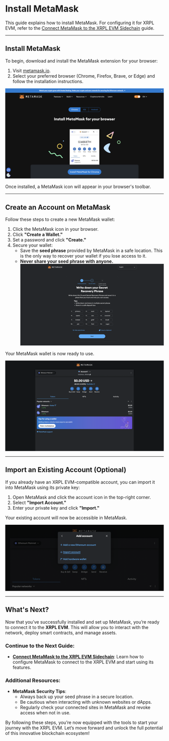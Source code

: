 # Install MetaMask

This guide explains how to install MetaMask. For configuring it for XRPL EVM, refer to the [Connect MetaMask to the XRPL EVM Sidechain](../getting-started/connect-to-the-xrpl-evm.md) guide.

---

## Install MetaMask

To begin, download and install the MetaMask extension for your browser:

1. Visit [metamask.io](https://metamask.io/download/).
2. Select your preferred browser (Chrome, Firefox, Brave, or Edge) and follow the installation instructions.

![Download MetaMask](../images/downloadMetaMask.png)

Once installed, a MetaMask icon will appear in your browser's toolbar.

---

## Create an Account on MetaMask

Follow these steps to create a new MetaMask wallet:

1. Click the MetaMask icon in your browser.
2. Click **"Create a Wallet."**
3. Set a password and click **"Create."**
4. Secure your wallet:
   - Save the **seed phrase** provided by MetaMask in a safe location. This is the only way to recover your wallet if you lose access to it.
   - **Never share your seed phrase with anyone.**
   ![Back Up MetaMask Mnemonic](../images/backupmnemonic.png)

Your MetaMask wallet is now ready to use.

![Created MetaMask Account](../images/createdMetaMask.png)

---

## Import an Existing Account (Optional)

If you already have an XRPL EVM-compatible account, you can import it into MetaMask using its private key:

1. Open MetaMask and click the account icon in the top-right corner.
2. Select **"Import Account."**
3. Enter your private key and click **"Import."**

Your existing account will now be accessible in MetaMask.

![Import Account MetaMask](../images/importaccount.png)

---

## What's Next?

Now that you’ve successfully installed and set up MetaMask, you’re ready to connect it to the **XRPL EVM**. This will allow you to interact with the network, deploy smart contracts, and manage assets.

### Continue to the Next Guide:
- **[Connect MetaMask to the XRPL EVM Sidechain](../getting-started/connect-to-the-xrpl-evm.md)**: Learn how to configure MetaMask to connect to the XRPL EVM and start using its features.

### Additional Resources:
- **MetaMask Security Tips**:
  - Always back up your seed phrase in a secure location.
  - Be cautious when interacting with unknown websites or dApps.
  - Regularly check your connected sites in MetaMask and revoke access when not in use.

By following these steps, you’re now equipped with the tools to start your journey with the XRPL EVM. Let’s move forward and unlock the full potential of this innovative blockchain ecosystem!
